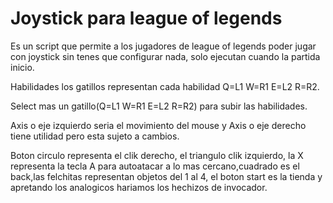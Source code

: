 # Joystick para league of legends
Es un script que permite a los jugadores de league of legends poder jugar con joystick sin tenes que configurar nada, solo ejecutan cuando la partida inicio.

Habilidades los gatillos representan cada habilidad Q=L1 W=R1 E=L2 R=R2.

Select mas un gatillo(Q=L1 W=R1 E=L2 R=R2) para subir las habilidades.

Axis o eje izquierdo seria el movimiento del mouse y Axis o eje derecho tiene utilidad pero esta sujeto a cambios.

Boton circulo representa el clik derecho, el triangulo clik izquierdo, la X representa la tecla A para autoatacar a lo mas cercano,cuadrado es el back,las felchitas representan objetos del 1 al 4, el boton start es la tienda y apretando los analogicos hariamos los hechizos de invocador.
